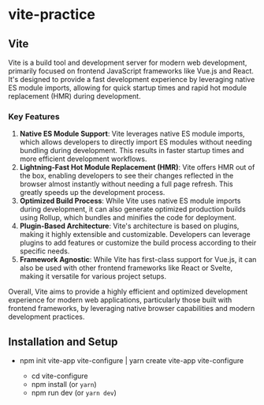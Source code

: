 # vite-practice

## Vite

Vite is a build tool and development server for modern web development, primarily focused on frontend JavaScript frameworks like Vue.js and React. It's designed to provide a fast development experience by leveraging native ES module imports, allowing for quick startup times and rapid hot module replacement (HMR) during development.

### Key Features

1. **Native ES Module Support**: Vite leverages native ES module imports, which allows developers to directly import ES modules without needing bundling during development. This results in faster startup times and more efficient development workflows.
2. **Lightning-Fast Hot Module Replacement (HMR)**: Vite offers HMR out of the box, enabling developers to see their changes reflected in the browser almost instantly without needing a full page refresh. This greatly speeds up the development process.
3. **Optimized Build Process**: While Vite uses native ES module imports during development, it can also generate optimized production builds using Rollup, which bundles and minifies the code for deployment.
4. **Plugin-Based Architecture**: Vite's architecture is based on plugins, making it highly extensible and customizable. Developers can leverage plugins to add features or customize the build process according to their specific needs.
5. **Framework Agnostic**: While Vite has first-class support for Vue.js, it can also be used with other frontend frameworks like React or Svelte, making it versatile for various project setups.

Overall, Vite aims to provide a highly efficient and optimized development experience for modern web applications, particularly those built with frontend frameworks, by leveraging native browser capabilities and modern development practices.

## Installation and Setup

* npm init vite-app vite-configure | yarn create vite-app vite-configure

  * cd vite-configure
  * npm install (or `yarn`)
  * npm run dev (or `yarn dev`)